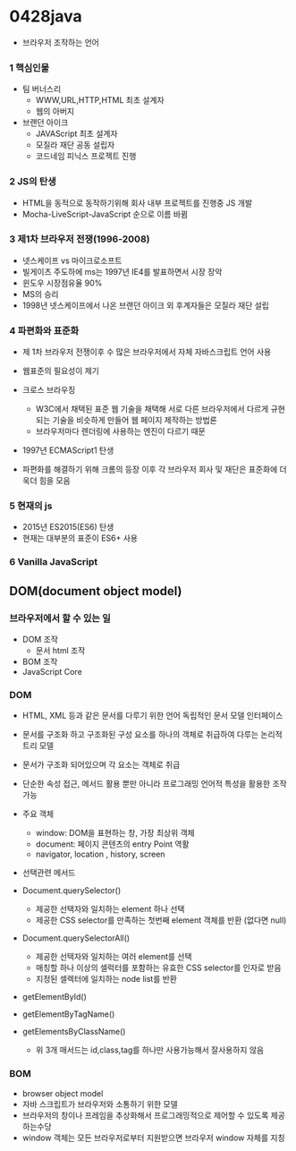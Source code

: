 # 0428java

-  브라우저 조작하는 언어

### 1 핵심인물

- 팀 버너스리
  - WWW,URL,HTTP,HTML 최초 설계자
  - 웹의 아버지
- 브랜던 아이크
  - JAVAScript 최초 설계자
  - 모질라 재단 공동 설립자
  - 코드네임 피닉스 프로젝트 진행

### 2 JS의 탄생

- HTML을 동적으로 동작하기위해 회사 내부 프로젝트를 진행중 JS 개발
- Mocha-LiveScript-JavaScript 순으로 이름 바뀜

### 3 제1차 브라우저 전쟁(1996-2008)

- 넷스케이프 vs 마이크로소프트
- 빌게이츠 주도하에 ms는 1997년 IE4를 발표하면서 시장 장악
- 윈도우 시장점유율 90%
- MS의 승리
- 1998년 넷스케이프에서 나온 브랜던 아이크 외 후계자들은 모질라 재단 설립



### 4 파편화와 표준화

- 제 1차 브라우저 전쟁이후 수 많은 브라우저에서 자체 자바스크립트 언어 사용
- 웹표준의 필요성이 제기
- 크로스 브라우징
  - W3C에서 채택된 표준 웹 기술을 채택해 서로 다른 브라우저에서 다르게 규현되는 기술을  비슷하게 만들어 웹 페이지 제작하는 방법론
  - 브라우저마다 렌더링에 사용하는 엔진이 다르기 때문

- 1997년 ECMAScript1 탄생
- 파편화를 해결하기 위해 크롬의 등장 이후 각 브라우저 회사 및 재단은 표준화에 더욱더 힘을 모음

### 5 현재의 js

- 2015년 ES2015(ES6) 탄생
- 현재는 대부분의 표준이 ES6+ 사용

### 6 Vanilla JavaScript



## DOM(document object model)

### 브라우저에서 할 수 있는 일

- DOM 조작
  - 문서 html 조작
- BOM 조작
- JavaScript Core



### DOM

- HTML, XML 등과 같은 문서를 다루기 위한 언어 독립적인 문서 모델 인터페이스
- 문서를 구조화 하고 구조화된 구성 요소를 하나의 객체로 취급하여 다루는 논리적 트리 모델
- 문서가 구조화 되어있으며 각 요소는 객체로 취급
- 단순한 속성 접근, 메서드 활용 뿐만 아니라 프로그래밍 언어적 특성을 활용한 조작 가능

- 주요 객체
  - window: DOM을 표현하는 창, 가장 최상위 객체
  - document: 페이지 콘텐츠의 entry Point 역활 
  - navigator, location , history, screen

- 선택관련 메서드
- Document.querySelector()
  - 제공한 선택자와 일치하는 element 하나 선택
  - 제공한 CSS selector를 만족하는 첫번째 element 객체를 반환 (없다면 null)
- Document.querySelectorAll()
  - 제공한 선택자와 일치하는 여러 element를 선택
  - 매칭할 하나 이상의 셀럭터를 포함하는 유효한 CSS selector를 인자로 받음
  - 지정된 셀렉터에 일치하는 node list를 반환 

- getElementById()
- getElementByTagName()
- getElementsByClassName()
  - 위 3개 매서드는 id,class,tag를 하나만 사용가능해서 잘사용하지 않음

### BOM

- browser object model
- 자바 스크립트가 브라우저와 소통하기 위한 모델
- 브라우저의 창이나 프레임을 추상화해서 프로그래밍적으로 제어할 수 있도록 제공 하는수당
- window 객체는 모든 브라우저로부터 지원받으면 브라우저 window 자체를 지칭

